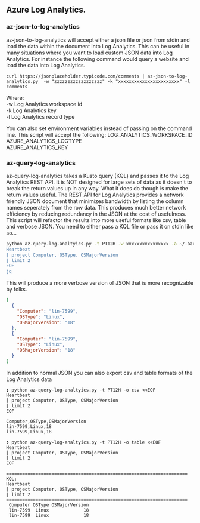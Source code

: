 ## Azure Log Analytics.

### az-json-to-log-analytics
az-json-to-log-analytics will accept either a json file or json from stdin and load the data within the document into Log Analytics.  This can be useful in many situations where you want to load custom JSON data into Log Analytics.  For instance the following command would query a website and load the data into Log Analytics.

`curl https://jsonplaceholder.typicode.com/comments | az-json-to-log-analytics.py  -w "zzzzzzzzzzzzzzzzzz" -k "xxxxxxxxxxxxxxxxxxxxxxx" -l comments `

Where:  
  -w Log Analytics workspace id  
  -k Log Analytics key  
  -l Log Analytics record type  
  
  
You can also set environment variables instead of passing on the command line.  This script will accept the following:
  LOG_ANALYTICS_WORKSPACE_ID  
  AZURE_ANALYTICS_LOGTYPE  
  AZURE_ANALYTICS_KEY  

### az-query-log-analytics
az-query-log-analytics takes a Kusto query (KQL) and passes it to the Log Analytics REST API.  It is NOT designed for large sets of data as it doesn't to break the return values up in any way.  What it does do though is make the return values useful.  The REST API for Log Analytics provides a network friendly JSON document that minimizes bandwidth by listing the column names seperately from the row data.  This produces much better network efficiency by reducing redundancy in the JSON at the cost of usefulness. This script will refactor the results into more useful formats like csv, table and verbose JSON.  You need to either pass a KQL file or pass it on stdin like so...

```bash 
python az-query-log-analtyics.py -t PT12H -w xxxxxxxxxxxxxxxx -a ~/.azureauth -o json <<EOF |  
Heartbeat  
| project Computer, OSType, OSMajorVersion  
| limit 2  
EOF  
jq 
```

This will produce a more verbose version of JSON that is more recognizable by folks.
```json
[  
  {  
    "Computer": "lin-7599",  
    "OSType": "Linux",  
    "OSMajorVersion": "18"  
  },  
  {  
    "Computer": "lin-7599",  
    "OSType": "Linux",  
    "OSMajorVersion": "18"  
  }  
]
```  
In addition to normal JSON you can also export csv and table formats of the Log Analytics data
```
❯ python az-query-log-analtyics.py -t PT12H -o csv <<EOF                                            
Heartbeat
| project Computer, OSType, OSMajorVersion
| limit 2
EOF

Computer,OSType,OSMajorVersion
lin-7599,Linux,18
lin-7599,Linux,18
```
```
❯ python az-query-log-analtyics.py -t PT12H -o table <<EOF
Heartbeat                                                                                                           
| project Computer, OSType, OSMajorVersion                                                                          
| limit 2                                                                                                            
EOF                                                                                                                  

====================================================================
KQL:
Heartbeat
| project Computer, OSType, OSMajorVersion
| limit 2
====================================================================
 Computer OSType OSMajorVersion
 lin-7599  Linux             18
 lin-7599  Linux             18

 ```
